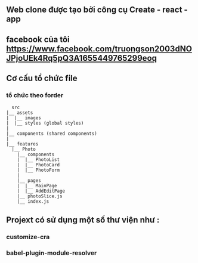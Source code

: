 ## Web clone được tạo bởi công cụ Create - react - app

## facebook của tôi https://www.facebook.com/truongson2003dNOJPjoUEk4Rq5pQ3A1655449765299eoq

## Cơ cấu tổ chức file 

### tổ chức theo forder
      src
    |__ assets
    |  |__ images
    |  |__ styles (global styles) 
    |
    |__ components (shared components)
    |
    |__ features
      |__ Photo
        |__ components
        |  |__ PhotoList
        |  |__ PhotoCard
        |  |__ PhotoForm
        |
        |__ pages
        |  |__ MainPage
        |  |__ AddEditPage
        |__ photoSlice.js
        |__ index.js
        
        
## Projext có sử dụng một số thư viện như :
 ### customize-cra
 ### babel-plugin-module-resolver
